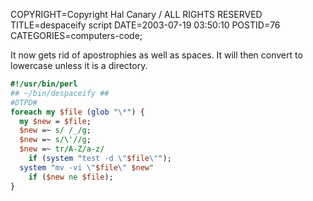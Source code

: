COPYRIGHT=Copyright Hal Canary / ALL RIGHTS RESERVED
TITLE=despaceify script
DATE=2003-07-19 03:50:10
POSTID=76
CATEGORIES=computers-code;

It now gets rid of apostrophies as well as spaces. It will then convert to lowercase unless it is a directory.

```Perl
#!/usr/bin/perl
## ~/bin/despaceify ##
#DTPD#
foreach my $file (glob "\*") {
  my $new = $file;
  $new =~ s/ /_/g;
  $new =~ s/\'//g;
  $new =~ tr/A-Z/a-z/
    if (system "test -d \"$file\"");
  system "mv -vi \"$file\" $new"
    if ($new ne $file);
}
```
